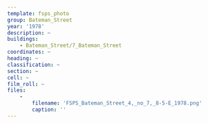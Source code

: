 ```yaml
---
template: fsps_photo
group: Bateman_Street
year: '1978'
description: ~
buildings:
    - Bateman_Street/7_Bateman_Street
coordinates: ~
heading: ~
classification: ~
section: ~
cell: ~
film_roll: ~
files:
    -
        filename: 'FSPS_Bateman_Street_4,_no_7,_8-5-E_1978.png'
        caption: ''
---
```

